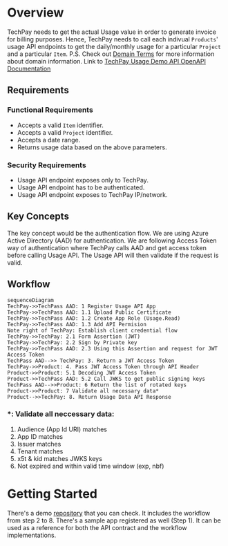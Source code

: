 # Overview
TechPay needs to get the actual Usage value in order to generate invoice for billing purposes. Hence, TechPay needs to call each indivual `Products`' usage API endpoints to get the daily/monthly usage for a particular `Project` and a particular `Item`. 
P.S. Check out [Domain Terms](domain_terms.md) for more information about domain information.
Link to [TechPay Usage Demo API OpenAPI Documentation](https://stg.docs.developer.gov.sg/docs/private/341123320/techpay-usage-demp-api/)

## Requirements
### Functional Requirements
* Accepts a valid `Item` identifier.
* Accepts a valid `Project` identifier.
* Accepts a date range.
* Returns usage data based on the above parameters.

### Security Requirements
* Usage API endpoint exposes only to TechPay.
* Usage API endpoint has to be authenticated.
* Usage API endpoint exposes to TechPay IP/network.

## Key Concepts
The key concept would be the authentication flow. We are using Azure Active Directory (AAD) for authentication. We are following Access Token way of authentication where TechPay calls AAD and get access token before calling Usage API. The Usage API will then validate if the request is valid.

## Workflow
```mermaid
sequenceDiagram
TechPay->>TechPass AAD: 1 Register Usage API App
TechPay->>TechPass AAD: 1.1 Upload Public Certificate
TechPay->>TechPass AAD: 1.2 Create App Role (Usage.Read)
TechPay->>TechPass AAD: 1.3 Add API Permision
Note right of TechPay: Establish client credential flow
TechPay->>TechPay: 2.1 Form Assertion (JWT)
TechPay->>TechPay: 2.2 Sign by Private key
TechPay->>TechPass AAD: 2.3 Using this Assertion and request for JWT Access Token
TechPass AAD-->> TechPay: 3. Return a JWT Access Token
TechPay->>Product: 4. Pass JWT Access Token through API Header
Product->>Product: 5.1 Decoding JWT Access Token
Product->>TechPass AAD: 5.2 Call JWKS to get public signing keys
TechPass AAD-->>Product: 6 Return the list of rotated keys
Product->>Product: 7 Validate all necessary data*
Product-->>TechPay: 8. Return Usage Data API Response
```
### *: Validate all neccessary data:
1. Audience (App Id URI) matches
2. App ID matches
3. Issuer matches
4. Tenant matches
5. x5t & kid matches JWKS keys
6. Not expired and within valid time window (exp, nbf)

# Getting Started
There's a demo [repository](https://bitbucket.ship.gov.sg/projects/TECHSBUSIN/repos/techpay-demo-usage-api) that you can check. It includes the workflow from step 2 to 8. There's a sample app registered as well (Step 1). It can be used as a reference for both the API contract and the workflow implementations.